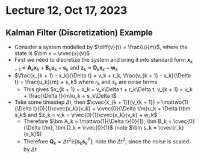 # Lecture 12, Oct 17, 2023

## Kalman Filter (Discretization) Example

* Consider a system modelled by $\diff{v}{t} = \frac{u}{m}$, where the state is $\bm x = \cvec{x}{v}$
* First we need to discretize the system and bring it into standard form $\bm x_{k + 1} = \bm A_k\bm x_k + \bm B_k\bm u_k + \bm s_k$ and $\bm z_k = \bm D_k\bm x_k + \bm w_k$
* $\frac{x_{k + 1} - x_k}{\Delta t} = v_k + r_k, \frac{v_{k + 1} - v_k}{\Delta t} = \frac{u_k}{m} + s_k$ where $r_k$ and $s_k$ are noise terms
	* This gives $x_{k + 1} = x_k + v_k\Delta t + r_k\Delta t, v_{k + 1} = v_k + \frac{\Delta t}{m}u_k + s_k\Delta t$
* Take some timestep $\Delta t$, then $\cvec{x_{k + 1}}{v_{k + 1}} = \mattwo{1}{\Delta t}{0}{1}\cvec{x_k}{v_k} + \cvec{0}{\Delta t/m}u_k + \Delta t\bm s_k$ and $z_k = v_k = \rvec{0}{1}\cvec{x_k}{v_k} + w_k$
	* Therefore $\bm A_k = \mattwo{1}{\Delta t}{0}{1}, \bm B_k = \cvec{0}{\Delta t/m}, \bm D_k = \rvec{0}{1}$ (note $\bm s_k = \cvec{r_k}{s_k}$)
	* Therefore $\bm Q_k = \Delta t^2\mathbb E[\bm s_k\bm s_k^T]$; note the $\Delta t^2$, since the noise is scaled by $\Delta t$

